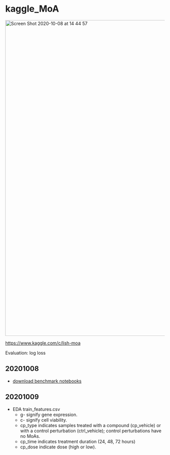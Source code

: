 # kaggle_MoA

<img width="997" alt="Screen Shot 2020-10-08 at 14 44 57" src="https://user-images.githubusercontent.com/50528980/95506038-eeab6b80-0974-11eb-9a91-29613411768e.png">

https://www.kaggle.com/c/lish-moa

Evaluation: log loss

## 20201008
- [download benchmark notebooks](/kaggle_notebooks/)

## 20201009
- EDA
  train_features.csv
  - g- signify gene expression.
  - c- signify cell viability. 
  - cp_type indicates samples treated with a compound (cp_vehicle) or with a control perturbation (ctrl_vehicle); control perturbations have no MoAs.
  - cp_time indicates treatment duration (24, 48, 72 hours) 
  - cp_dose indicate dose (high or low).
